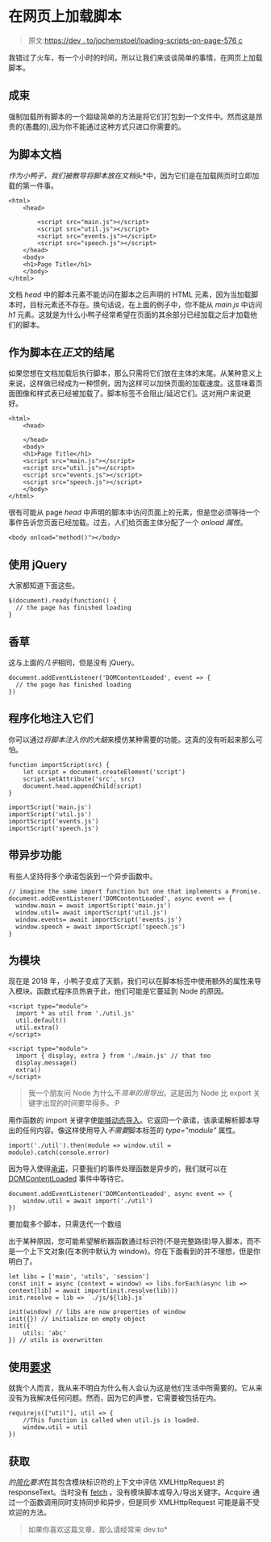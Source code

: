 # 在网页上加载脚本

> 原文:[https://dev . to/jochemstoel/loading-scripts-on-page-576 c](https://dev.to/jochemstoel/loading-scripts-on-your-webpage-576c)

我错过了火车，有一个小时的时间，所以让我们来谈谈简单的事情，在网页上加载脚本。

## 成束

强制加载所有脚本的一个超级简单的方法是将它们打包到一个文件中。然而这是昂贵的(愚蠢的),因为你不能通过这种方式只进口你需要的。

## 为脚本文档

 *作为小鸭子，我们被教导将脚本放在文档*头*中，因为它们是在加载网页时立即加载的第一件事。

```
<html>
    <head>
        
        <script src="main.js"></script>
        <script src="util.js"></script>
        <script src="events.js"></script>
        <script src="speech.js"></script>
    </head>
    <body>
    <h1>Page Title</h1>
    </body>
</html> 
```

文档 *head* 中的脚本元素不能访问在脚本之后声明的 HTML 元素，因为当加载脚本时，目标元素还不存在。换句话说，在上面的例子中，你不能从 *main.js* 中访问 *h1* 元素。这就是为什么小鸭子经常希望在页面的其余部分已经加载之后才加载他们的脚本。

## 作为脚本在*正文*的结尾

如果您想在文档加载后执行脚本，那么只需将它们放在主体的末尾。从某种意义上来说，这样做已经成为一种惯例，因为这样可以加快页面的加载速度。这意味着页面图像和样式表已经被加载了。脚本标签不会阻止/延迟它们。这对用户来说更好。

```
<html>
    <head>
        
    </head>
    <body>
    <h1>Page Title</h1>
    <script src="main.js"></script>
    <script src="util.js"></script>
    <script src="events.js"></script>
    <script src="speech.js"></script>
    </body>
</html> 
```

很有可能从 page *head* 中声明的脚本中访问页面上的元素，但是您必须等待一个事件告诉您页面已经加载。过去，人们给页面主体分配了一个 *onload 属性*。

```
<body onload="method()"></body> 
```

## 使用 jQuery

大家都知道下面这些。

```
$(document).ready(function() {
  // the page has finished loading
} 
```

## 香草

这与上面的*几乎*相同，但是没有 jQuery。

```
document.addEventListener('DOMContentLoaded', event => {
  // the page has finished loading
}) 
```

## 程序化地注入它们

你可以通过*将脚本注入你的大脑*来模仿某种需要的功能。这真的没有听起来那么可怕。

```
function importScript(src) {
    let script = document.createElement('script')
    script.setAttribute('src', src)
    document.head.appendChild(script)
}

importScript('main.js')
importScript('util.js')
importScript('events.js')
importScript('speech.js') 
```

## 带异步功能

有些人坚持将多个承诺包装到一个异步函数中。

```
// imagine the same import function but one that implements a Promise.
document.addEventListener('DOMContentLoaded', async event => {
  window.main = await importScript('main.js')
  window.util= await importScript('util.js')
  window.events= await importScript('events.js')
  window.speech = await importScript('speech.js')
} 
```

## 为模块

现在是 2018 年，小鸭子变成了天鹅，我们可以在脚本标签中使用额外的属性来导入模块。函数式程序员热衷于此，他们可能是它蔓延到 Node 的原因。

```
<script type="module">
  import * as util from './util.js'
  util.default()
  util.extra()
</script> 
```

```
<script type="module">
  import { display, extra } from './main.js' // that too
  display.message()
  extra()
</script> 
```

> 我一个朋友问 Node 为什么不*简单的用导出*。这是因为 Node 比 export 关键字出现的时间要早得多。:P

用作函数的 import 关键字使[能够动态导入](https://developer.mozilla.org/en-US/docs/Web/JavaScript/Reference/Statements/import#Dynamic_Import)。它返回一个承诺，该承诺解析脚本导出的任何内容。像这样使用导入*不需要*脚本标签的 *type="module"* 属性。

```
import('./util').then(module => window.util = module).catch(console.error) 
```

因为导入使得[承诺](https://developer.mozilla.org/nl/docs/Web/JavaScript/Reference/Global_Objects/Promise)，只要我们的事件处理函数是异步的，我们就可以在 [DOMContentLoaded](https://developer.mozilla.org/en-US/docs/Web/Events/DOMContentLoaded) 事件中等待它。

```
document.addEventListener('DOMContentLoaded', async event => {
    window.util = await import('./util')
}) 
```

要加载多个脚本，只需迭代一个数组

出于某种原因，您可能希望解析器函数通过标识符(不是完整路径)导入脚本，而不是一个上下文对象(在本例中默认为 window)。你在下面看到的并不理想，但是你明白了。

```
let libs = ['main', 'utils', 'session']
const init = async (context = window) => libs.forEach(async lib => context[lib] = await import(init.resolve(lib)))
init.resolve = lib => `./js/${lib}.js`

init(window) // libs are now properties of window
init({}) // initialize on empty object
init({
    utils: 'abc'
}) // utils is overwritten 
```

## 使用[要求](https://requirejs.org/docs/start.html)

就我个人而言，我从来不明白为什么有人会认为这是他们生活中所需要的。它从来没有为我解决任何问题。然而，因为它的声誉，它需要被包括在内。

```
requirejs(["util"], util => {
    //This function is called when util.js is loaded.
    window.util = util
}) 
```

## 获取

*的[简化](https://github.com/jochemstoel/acquire/blob/master/acquire.js)要求*在其包含模块标识符的上下文中评估 XMLHttpRequest 的 responseText。当时没有 [fetch](https://developer.mozilla.org/en-US/docs/Web/API/Fetch_API) 。没有模块脚本或导入/导出关键字。Acquire 通过一个函数调用同时支持同步和异步，但是同步 XMLHttpRequest 可能是最不受欢迎的方法。

> 如果你喜欢这篇文章，那么请经常来 dev.to*